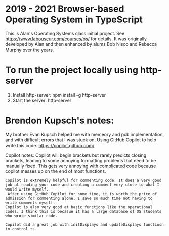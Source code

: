 2019 - 2021 Browser-based Operating System in TypeScript
========================================================

This is Alan's Operating Systems class initial project.
See https://www.labouseur.com/courses/os/ for details.
It was originally developed by Alan and then enhanced by alums Bob Nisco and Rebecca Murphy over the years.

To run the project locally using http-server
============================================

1. Install http-server:
      npm install -g http-server
2. Start the server:
      http-server

Brendon Kupsch's notes:
=======================
My brother Evan Kupsch helped me with memeory and pcb implementation, and with difficult errors that I was stuck on.
Using GitHub Copilot to help write this code.
 https://copilot.github.com/ 

 Copilot notes:
    Copilot will begin brackets but rarely predicts closing brackets, leading to some annoying formatting problems that need to be manually fixed. This gets very annoying with complicated code because copilot messes up on the end of most functions.

    Copilot is extremely helpful for commenting code. It does a very good job at reading your code and creating a comment very close to what I would write myself.
     After using GitHub Copilot for some time, it is worth the price of admission for commenting alone. I save so much time not having to write comments myself.
    Copilot is also very good at basic functions like the operational codes. I think this is becasue it has a large database of OS students who wrote similar code.

    Copilot did a great job with initDisplays and updateDisplays functiosn in control.ts.